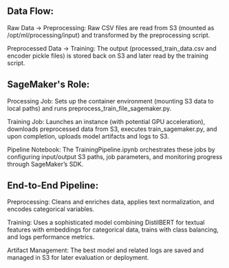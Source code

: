## Data Flow:

Raw Data → Preprocessing: Raw CSV files are read from S3 (mounted as /opt/ml/processing/input) and transformed by the preprocessing script.

Preprocessed Data → Training: The output (processed_train_data.csv and encoder pickle files) is stored back on S3 and later read by the training script.

## SageMaker's Role:

Processing Job: Sets up the container environment (mounting S3 data to local paths) and runs preprocess_train_file_sagemaker.py.

Training Job: Launches an instance (with potential GPU acceleration), downloads preprocessed data from S3, executes train_sagemaker.py, and upon completion, uploads model artifacts and logs to S3.

Pipeline Notebook: The TrainingPipeline.ipynb orchestrates these jobs by configuring input/output S3 paths, job parameters, and monitoring progress through SageMaker’s SDK.

## End-to-End Pipeline:

Preprocessing: Cleans and enriches data, applies text normalization, and encodes categorical variables.

Training: Uses a sophisticated model combining DistilBERT for textual features with embeddings for categorical data, trains with class balancing, and logs performance metrics.

Artifact Management: The best model and related logs are saved and managed in S3 for later evaluation or deployment.
